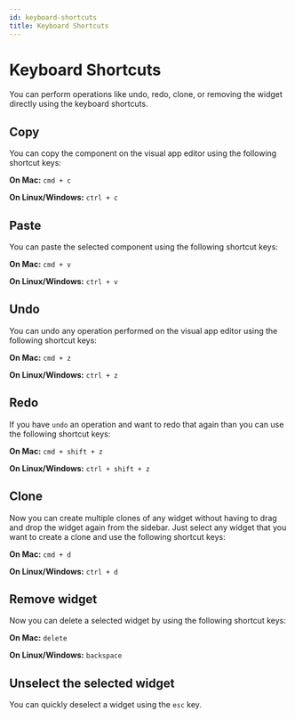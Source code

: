 ```yaml
---
id: keyboard-shortcuts
title: Keyboard Shortcuts
---
```


# Keyboard Shortcuts

You can perform operations like undo, redo, clone, or removing the widget directly using the keyboard shortcuts.

## Copy

You can copy the component  on the visual app editor using the following shortcut keys:

**On Mac:** `cmd + c`

**On Linux/Windows:** `ctrl + c`
## Paste

You can paste the selected component  using the following shortcut keys:

**On Mac:** `cmd + v`

**On Linux/Windows:** `ctrl + v`
## Undo

You can undo any operation performed on the visual app editor using the following shortcut keys:

**On Mac:** `cmd + z`

**On Linux/Windows:** `ctrl + z`

## Redo

If you have `undo` an operation and want to redo that again than you can use the following shortcut keys:

**On Mac:** `cmd + shift + z`

**On Linux/Windows:** `ctrl + shift + z`

## Clone

Now you can create multiple clones of any widget without having to drag and drop the widget again from the sidebar. Just select any widget that you want to create a clone and use the following shortcut keys:

**On Mac:** `cmd + d`

**On Linux/Windows:** `ctrl + d`

## Remove widget

Now you can delete a selected widget by using the following shortcut keys:

**On Mac:** `delete`

**On Linux/Windows:** `backspace`

## Unselect the selected widget

You can quickly deselect a widget using the `esc` key.